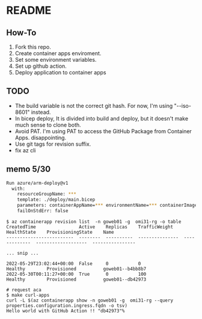 # README

## How-To

1. Fork this repo.
2. Create container apps enviroment.
3. Set some environment variables.
4. Set up github action.
5. Deploy application to container apps

## TODO

- The build variable is not the correct git hash. For now, I'm using "--iso-8601" instead.
- In bicep deploy, It is divided into build and deploy, but it doesn't make much sense to clone both.
- Avoid PAT. I'm using PAT to access the GitHub Package from Container Apps. disappointing.
- Use git tags for revision suffix.
- fix az cli 

## memo 5/30

```sh
Run azure/arm-deploy@v1
  with:
    resourceGroupName: ***
    template: ./deploy/main.bicep
    parameters: containerAppName=*** environmentName=*** containerImage=***/***/aca-go01/aca-go01-8436ce52858d5d3cf8603cd48ebbd608@sha256:d1a93d0f68fc8153b3c45ef90eaad112211d4639965800a9db7f0e8472c5ae2a containerPort=8080 containerRegistry=*** containerRegistryUsername=*** containerRegistryPassword=*** revisionSuffix=v1.0.6
    failOnStdErr: false
```

```
$ az containerapp revision list  -n goweb01 -g  omi31-rg -o table
CreatedTime                Active    Replicas    TrafficWeight    HealthState    ProvisioningState    Name
-------------------------  --------  ----------  ---------------  -------------  -------------------  ----------------

... snip ...

2022-05-29T23:02:44+00:00  False     0           0                Healthy        Provisioned          goweb01--b4bb8b7
2022-05-30T00:11:27+00:00  True      0           100              Healthy        Provisioned          goweb01--db42973

# request aca
$ make curl-apps
curl -L $(az containerapp show -n goweb01 -g  omi31-rg --query properties.configuration.ingress.fqdn -o tsv)
Hello world with GitHub Action !! "db42973"%
```